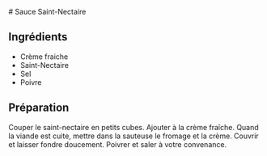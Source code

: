 # Sauce Saint-Nectaire


## Ingrédients

- Crème fraiche
- Saint-Nectaire
- Sel
- Poivre

## Préparation

Couper le saint-nectaire en petits cubes. Ajouter à la crème fraîche.
Quand la viande est cuite, mettre dans la sauteuse le fromage et la crème. Couvrir et laisser fondre doucement.
Poivrer et saler à votre convenance.

